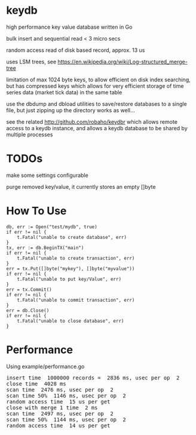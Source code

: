 # keydb

high performance key value database written in Go

bulk insert and sequential read \< 3 micro secs

random access read of disk based record, approx. 13 us

uses LSM trees, see https://en.wikipedia.org/wiki/Log-structured_merge-tree

limitation of max 1024 byte keys, to allow efficient on disk index searching, but has
compressed keys which allows for very efficient storage of time series data
(market tick data) in the same table

use the dbdump and dbload utilities to save/restore databases to a single file, but just zipping up the directory works as
well...

see the related http://github.com/robaho/keydbr which allows remote access to a keydb instance, and allows a keydb database to be shared by multiple processes
      
# TODOs

make some settings configurable

purge removed key/value, it currently stores an empty []byte 

# How To Use

	db, err := Open("test/mydb", true)
	if err != nil {
		t.Fatal("unable to create database", err)
	}
	tx, err := db.BeginTX("main")
	if err != nil {
		t.Fatal("unable to create transaction", err)
	}
	err = tx.Put([]byte("mykey"), []byte("myvalue"))
	if err != nil {
		t.Fatal("unable to put key/Value", err)
	}
    err = tx.Commit()
    if err != nil {
        t.Fatal("unable to commit transaction", err)
    }
    err = db.Close()
    if err != nil {
        t.Fatal("unable to close database", err)
    }

# Performance

Using example/performance.go

<pre>
insert time  1000000 records =  2836 ms, usec per op  2
close time  4028 ms
scan time  2476 ms, usec per op  2
scan time 50%  1146 ms, usec per op  2
random access time  15 us per get
close with merge 1 time  2 ms
scan time  2497 ms, usec per op  2
scan time 50%  1144 ms, usec per op  2
random access time  14 us per get
</pre>